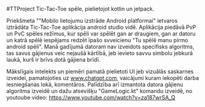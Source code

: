 #TTProject
Tic-Tac-Toe spēle, pielietojot kotlin un jetpack.

Priekšmeta ""Mobilo lietojumu izstrāde Android platformai" ietvaros iztrādāta Tic-Tac-Toe aplikācija android studio vidē.
Aplikācija piedāvā PvP un PvC spēles režīmus, kur spēli var spēlēt gan ar draugiem, gan ar datoru un katrā spēlē iespējams redzēt īpašo svveicienu "Tu spēlē manu pirmo android spēli".
Manā gadījumā datoram nav izveidots specifisks algoritms, tas savus gājienus veic nejaušā kārtībā, jeb ievieto savvu simbolu jebkurā laukā, kurš ir brīvs dotā gājiena brīdī.

Mākslīgais intelekts un piemēri pamatā pielietoti UI jeb vizuālās saskarnes izveidei, pamatojoties uz www.chatgpt.com, vaicājumi kuram iekopēti darba iesniegšanas lokā, komentāros. 
Palīdzība arī izmantota datora gājienu algoritma izveidē un dažu atsevišķu "GameLogic.kt" komandu izveidē, no youtoube video: https://www.youtube.com/watch?v=za187wrSA_Q
